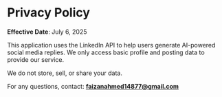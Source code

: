 # Privacy Policy

**Effective Date**: July 6, 2025

This application uses the LinkedIn API to help users generate AI-powered social media replies. We only access basic profile and posting data to provide our service.

We do not store, sell, or share your data.

For any questions, contact: **faizanahmed14877@gmail.com**
